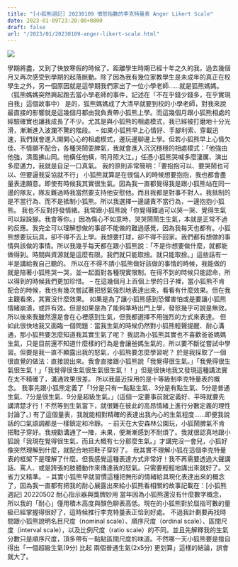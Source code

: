 ```yaml
---
title: "[小狐熊週記] 20230109 憤怒指數的李克特量表 Anger Likert Scale"
date: 2023-01-09T23:20:00+0800
draft: false
url: "/2023/01/20230109-anger-likert-scale.html"
---
```


![](https://blogger.googleusercontent.com/img/b/R29vZ2xl/AVvXsEjK5x-xf28_7GzQCn0wMse7Wisj7syYJLewDe-qk-pWQigtGRqJFbaXYyVzAlIeh9MXz8f74wjAFPtNQ5ctlqFmqliXxNPz9E20M679VnyDx190huApaq36Gow36FAmvrElOSVoX0FKocg9_JkTm16sRPk4BVAAb2eYJ_DcJMUNvAdFOML8G7CPOBH-/w400-h301/PXL_20230107_034032241.MP.jpg)

學期將盡，又到了快放寒假的時候了。距離學生時期已經十年之久的我，過去幾個月又再次感受到學期的起落脈動。除了因為我有幾位家教學生是未成年的真正在校學生之外，另一個原因就是這學期我們家出了一位小學老師……就是狐熊媽媽。
（狐熊媽媽突然興起跑去當小學老師的事件，記述在「不在乎錢少錢多，在乎實現自我」這個故事中）
是的，狐熊媽媽成了大清早就要到校的小學老師，對我來說最直接的影響就是這幾個月都由我負責帶小狐熊上學。而這幾個月跟小狐熊相處的經驗確實也讓我成長了不少。尤其是與小狐熊的相處模式，我已經被打磨地十分光滑，漸漸進入波瀾不驚的階段。
–
如果小狐熊早上心情好、手腳利索、穿載迅速，我們就會進入開開心心的相處模式，邊玩邊聊邊上學。但若小狐熊早上心情欠佳、不情願不配合，各種哭鬧耍脾氣，我就會進入沉沉穩穩的相處模式：「他強由他強，清風拂山岡。他橫任他橫，明月照大江。」任憑小狐熊哭喊多麼淒厲、演出多麼邁力，我就是自足一口真氣。
我的原則非常簡明：「要抱抱可以、要哭鬧也可以、但要逼我妥協就不行」
小狐熊就算是在很惱人的時候想要抱抱，我也都會盡量表達願意。即使有時候我其實很生氣。因為我一直都覺得我是跟小狐熊站在同一邊的隊友，隊友難過時我當然要支持他安慰他。而且我都是對事不對人。我抵制的是不當行為、而不是抵制小狐熊。所以我選擇一邊譴責不當行為，一邊抱抱小狐熊。
我也不反對抒發情緒。我常跟小狐熊說「你覺得難過可以哭一哭、覺得生氣可以跺跺腳。我會等你。」因為傷心不如意時，哭哭鬧鬧生生氣，本就是正常不過的反應。我完全可以理解想做的事卻不能做的難過感覺，因為我每天也都有。小狐熊想要玩玩具，卻不得不去上學。我想要打球，卻不得不回家。我們都有想做的事情與該做的事情。所以我幾乎每天都在跟小狐熊說：「不是你想要做什麼，就都能做得到。時間與資源就是這麼有限。我們就只能取捨。就只能取捨。」這些話有一半是講給我自己聽的。
所以在不得不請小狐熊做好該做的事情的時候，我能做的就是陪著小狐熊哭一哭，並一起面對各種現實限制。在得不到的時候只能認命，所以得到的時候我們更加珍惜。
–
在這幾個月上百個上學的日子裡，當小狐熊不肯配合的時候，我也有幾次嘗試著把怒氣強烈地表達出來，看看有什麼效果。但在我主觀看來，其實沒什麼效果。
如果是為了讓小狐熊感到恐懼害怕或是要讓小狐熊情緒崩潰，或許有效。但是如果是為了能夠準時出門上學，發怒幾乎可說是無效。所以後來我雖然還是會在心裡感到生氣，但我都選擇不用強烈的方式來表達。
但如此很快地我又面臨一個問題：當我生氣的時候仍然對小狐熊輕聲提醒、耐心溝通，那小狐熊要怎麼知道我其實生氣了呢？
我認為小狐熊其實也不喜歡爸爸媽媽生氣，只是目前還不知道什麼樣的行為是會讓爸媽生氣的，所以要不斷從嘗試中學習。但要是我一直不顯露出我的怒氣，小狐熊要怎麼學習呢？
於是我採取了一個很直覺的做法：直接說出來。我會直接跟小狐熊說「我覺得很生氣。」「我覺得很生氣很生氣！」「我覺得很生氣很生氣很生氣！！」但是很快地我又發現這種講法實在太不精確了，溝通效果很差。
所以我最近採用的是十等級制李克特量表的概念。
我事先跟小狐熊定義了「1分是只有一點點生氣、3分是有點生氣、5分是普通生氣、7分是很生氣、9分是超級生氣。」(這個一定要事前就定義好、平時就要先講清楚才行！不然等到生氣當下，就很難在彼此的高昂情緒上進行分數定義的理性討論了。)
有了這個量表，我就能相對精確的表達出我內心的生氣程度……即便我說話的口氣語調都是一樣鎮定和冷靜。
–
前天在大安森林公園玩，小狐鬧脾氣不肯把鞋子穿好。我規勸溝通了一陣，未果，便漸漸感到不耐煩了。我就很認真地跟小狐說「我現在覺得很生氣，而且大概有七分那麼生氣。」才講完沒一會兒，小狐好像突然理解到什麼，就配合地把鞋子穿好了。
我其實不理解小狐在這個李克特量表的框架下是理解了什麼。但我感覺這種表達方式非常好！我不再需要透過大聲講話、罵人、或是誇張的肢體動作來傳達我的怒氣。只需要輕輕地講出來就好了。又省力又精準。
–
其實小狐熊早就習慣這種把無形的情緒給具現化表達出來的概念了，因為我一直都有把我的耐心展露出來給小狐熊看相關的故事記載在：[小狐熊週記] 20220502 耐心指示器與獎牌妙用
當年因為小狐熊還沒有什麼數字概念，所以我的「耐心」僅用積木高度與顏色聊表高低。現在的小狐熊對於屈指可數的量級已經掌握得很好了，這時候推行李克特量表正恰到好處。
不過我計劃要再找時間跟小狐熊說明名目尺度（nominal scale）、順序尺度（ordinal scale）、區間尺度（interval scale），以及比例尺度（ratio scale）的不同。並且先解釋我的生氣分數只是順序尺度，頂多帶有一點點區間尺度的味道。不然哪一天小狐熊要是擅自得出「一個超級生氣(9分) 比起 兩個普通生氣(2x5分) 更划算」這樣的結論，誤會就大了。
